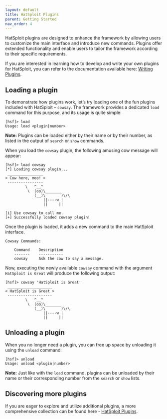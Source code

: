 ```yaml
---
layout: default
title: HatSploit Plugins
parent: Getting Started
nav_order: 4
---
```


HatSploit plugins are designed to enhance the framework by allowing users to customize the main interface and introduce new commands. Plugins offer extended functionality and enable users to tailor the framework according to their specific requirements.

If you are interested in learning how to develop and write your own plugins for HatSploit, you can refer to the documentation available here: [Writing Plugins](/docs/development/writing-plugins).

## Loading a plugin

To demonstrate how plugins work, let’s try loading one of the fun plugins included with HatSploit – `cowsay`. The framework provides a dedicated `load` command for this purpose, and its usage is quite simple:

```hsf
[hsf]> load
Usage: load <plugin|number>
```

**Note:** Plugins can be loaded either by their name or by their number, as listed in the output of `search` or `show` commands.

When you load the `cowsay` plugin, the following amusing cow message will appear:

```hsf
[hsf]> load cowsay
[*] Loading cowsay plugin...
 ________________
< Cow here, moo! >
 ----------------
         \   ^__^ 
          \  (oo)\_______
             (__)\       )\/\
                 ||----w |
                 ||     ||
        
[i] Use cowsay to call me.
[+] Successfully loaded cowsay plugin!
```

Once the plugin is loaded, it adds a new command to the main HatSploit interface.

```hsf
Cowsay Commands:
 
    Command    Description                
    -------    -----------                
    cowsay     Ask the cow to say a message.
```

Now, executing the newly available `cowsay` command with the argument `HatSploit is Great` will produce the following output:

```hsf
[hsf]> cowsay 'HatSploit is Great'
 ____________________
< HatSploit is Great >
 --------------------
         \   ^__^ 
          \  (oo)\_______
             (__)\       )\/\
                 ||----w |
                 ||     ||
```

## Unloading a plugin

When you no longer need a plugin, you can free up space by unloading it using the `unload` command:

```hsf
[hsf]> unload
Usage: unload <plugin|number>
```

**Note:** Just like with the `load` command, plugins can be unloaded by their name or their corresponding number from the `search` or `show` lists.

## Discovering more plugins

If you are eager to explore and utilize additional plugins, a more comprehensive collection can be found here - [HatSploit Plugins](/docs/plugins).
